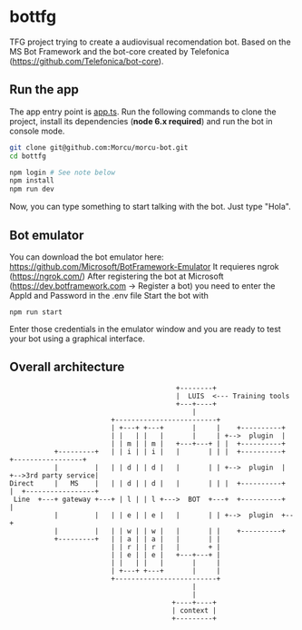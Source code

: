 # bottfg

TFG project trying to create a audiovisual recomendation bot. 
Based on the MS Bot Framework and the bot-core created by Telefonica (https://github.com/Telefonica/bot-core).

## Run the app

The app entry point is [app.ts](./src/app.ts).
Run the following commands to clone the project, 
install its dependencies (**node 6.x required**) 
and run the bot in console mode.

```sh
git clone git@github.com:Morcu/morcu-bot.git
cd bottfg

npm login # See note below
npm install
npm run dev
```

Now, you can type something to start talking with the bot. 
Just type "Hola".


## Bot emulator
You can download the bot emulator here: https://github.com/Microsoft/BotFramework-Emulator
It requieres ngrok (https://ngrok.com/)
After registering the bot at Microsoft (https://dev.botframework.com -> Register a bot) 
you need to enter the AppId and Password in the .env file
Start the bot with 

```
npm run start
```

Enter those credentials in the emulator window and you are ready to test your bot using a graphical interface.


## Overall architecture

```
                                         +--------+
                                         |  LUIS  <--- Training tools
                                         +---+----+
                                             |
                         +-------------------------+
                         | +---+ +---+       |     |    +----------+
                         | |   | |   |       |     | +-->  plugin  |
                         | | m | | m |   +---+---+ | |  +----------+
           +---------+   | | i | | i |   |       | | |  +----------+     +-----------------+
           |         |   | | d | | d |   |       | | +-->  plugin  |  +-->3rd party service|
Direct     |   MS    |   | | d | | d |   |       | | |  +----------+  |  +-----------------+
 Line  +---+ gateway +---+ | l | | l +--->  BOT  +---+  +----------+  |
           |         |   | | e | | e |   |       | | +-->  plugin  +--+
           |         |   | | w | | w |   |       | |    +----------+
           +---------+   | | a | | a |   |       | |
                         | | r | | r |   |       + |
                         | | e | | e |   +---+---+ |
                         | |   | |   |       |     |
                         | +---+ +---+       |     |
                         +-------------------------+
                                             |
                                             |
                                        +----+----+
                                        | context |
                                        +---------+
```
